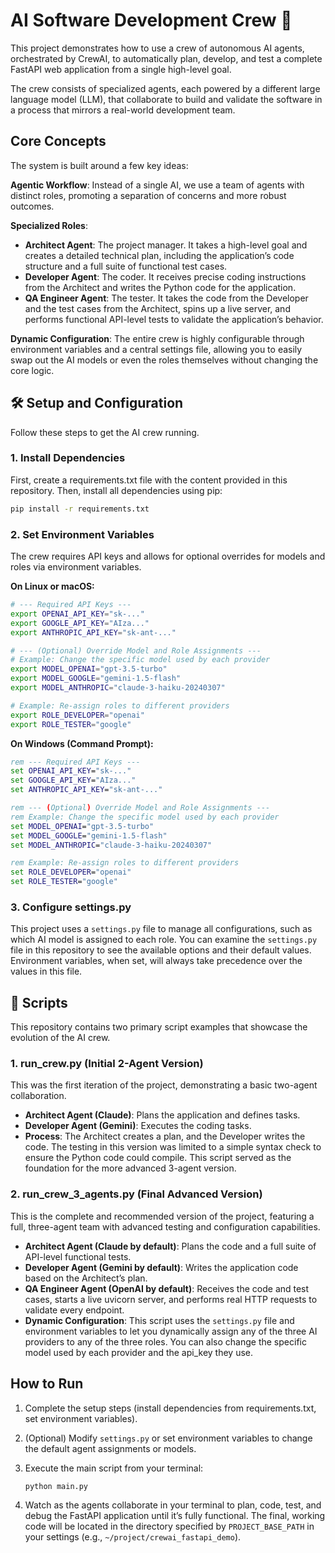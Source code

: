 # AI Software Development Crew 🤖

This project demonstrates how to use a crew of autonomous AI agents, orchestrated by CrewAI, to automatically plan, develop, and test a complete FastAPI web application from a single high-level goal.

The crew consists of specialized agents, each powered by a different large language model (LLM), that collaborate to build and validate the software in a process that mirrors a real-world development team.

## Core Concepts

The system is built around a few key ideas:

**Agentic Workflow**: Instead of a single AI, we use a team of agents with distinct roles, promoting a separation of concerns and more robust outcomes.

**Specialized Roles**:

- **Architect Agent**: The project manager. It takes a high-level goal and creates a detailed technical plan, including the application’s code structure and a full suite of functional test cases.
- **Developer Agent**: The coder. It receives precise coding instructions from the Architect and writes the Python code for the application.
- **QA Engineer Agent**: The tester. It takes the code from the Developer and the test cases from the Architect, spins up a live server, and performs functional API-level tests to validate the application’s behavior.

**Dynamic Configuration**: The entire crew is highly configurable through environment variables and a central settings file, allowing you to easily swap out the AI models or even the roles themselves without changing the core logic.

## 🛠️ Setup and Configuration

Follow these steps to get the AI crew running.

### 1. Install Dependencies

First, create a requirements.txt file with the content provided in this repository. Then, install all dependencies using pip:

```bash
pip install -r requirements.txt
```

### 2. Set Environment Variables

The crew requires API keys and allows for optional overrides for models and roles via environment variables.

**On Linux or macOS:**

```bash
# --- Required API Keys ---
export OPENAI_API_KEY="sk-..."
export GOOGLE_API_KEY="AIza..."
export ANTHROPIC_API_KEY="sk-ant-..."

# --- (Optional) Override Model and Role Assignments ---
# Example: Change the specific model used by each provider
export MODEL_OPENAI="gpt-3.5-turbo"
export MODEL_GOOGLE="gemini-1.5-flash"
export MODEL_ANTHROPIC="claude-3-haiku-20240307"

# Example: Re-assign roles to different providers
export ROLE_DEVELOPER="openai"
export ROLE_TESTER="google"
```

**On Windows (Command Prompt):**

```cmd
rem --- Required API Keys ---
set OPENAI_API_KEY="sk-..."
set GOOGLE_API_KEY="AIza..."
set ANTHROPIC_API_KEY="sk-ant-..."

rem --- (Optional) Override Model and Role Assignments ---
rem Example: Change the specific model used by each provider
set MODEL_OPENAI="gpt-3.5-turbo"
set MODEL_GOOGLE="gemini-1.5-flash"
set MODEL_ANTHROPIC="claude-3-haiku-20240307"

rem Example: Re-assign roles to different providers
set ROLE_DEVELOPER="openai"
set ROLE_TESTER="google"
```

### 3. Configure settings.py

This project uses a `settings.py` file to manage all configurations, such as which AI model is assigned to each role. You can examine the `settings.py` file in this repository to see the available options and their default values. Environment variables, when set, will always take precedence over the values in this file.

## 🚀 Scripts

This repository contains two primary script examples that showcase the evolution of the AI crew.

### 1. run_crew.py (Initial 2-Agent Version)

This was the first iteration of the project, demonstrating a basic two-agent collaboration.

- **Architect Agent (Claude)**: Plans the application and defines tasks.
- **Developer Agent (Gemini)**: Executes the coding tasks.
- **Process**: The Architect creates a plan, and the Developer writes the code. The testing in this version was limited to a simple syntax check to ensure the Python code could compile. This script served as the foundation for the more advanced 3-agent version.

### 2. run_crew_3_agents.py (Final Advanced Version)

This is the complete and recommended version of the project, featuring a full, three-agent team with advanced testing and configuration capabilities.

- **Architect Agent (Claude by default)**: Plans the code and a full suite of API-level functional tests.
- **Developer Agent (Gemini by default)**: Writes the application code based on the Architect’s plan.
- **QA Engineer Agent (OpenAI by default)**: Receives the code and test cases, starts a live uvicorn server, and performs real HTTP requests to validate every endpoint.
- **Dynamic Configuration**: This script uses the `settings.py` file and environment variables to let you dynamically assign any of the three AI providers to any of the three roles. You can also change the specific model used by each provider and the api_key they use.

## How to Run

1. Complete the setup steps (install dependencies from requirements.txt, set environment variables).
1. (Optional) Modify `settings.py` or set environment variables to change the default agent assignments or models.
1. Execute the main script from your terminal:
   
   ```bash
   python main.py
   ```
1. Watch as the agents collaborate in your terminal to plan, code, test, and debug the FastAPI application until it’s fully functional. The final, working code will be located in the directory specified by `PROJECT_BASE_PATH` in your settings (e.g., `~/project/crewai_fastapi_demo`).